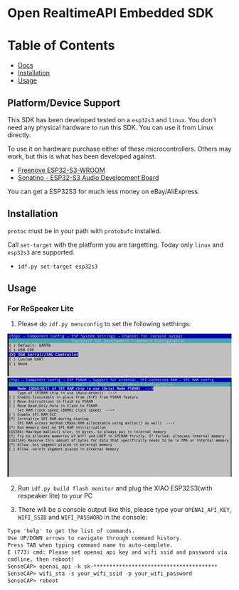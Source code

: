 # Open RealtimeAPI Embedded SDK

# Table of Contents

- [Docs](#docs)
- [Installation](#installation)
- [Usage](#usage)

## Platform/Device Support

This SDK has been developed tested on a `esp32s3` and `linux`. You don't need any physical hardware
to run this SDK. You can use it from Linux directly.

To use it on hardware purchase either of these microcontrollers. Others may work, but this is what
has been developed against.

* [Freenove ESP32-S3-WROOM](https://www.amazon.com/gp/product/B0BMQ8F7FN)
* [Sonatino - ESP32-S3 Audio Development Board](https://www.amazon.com/gp/product/B0BVY8RJNP)

You can get a ESP32S3 for much less money on eBay/AliExpress.

## Installation

`protoc` must be in your path with `protobufc` installed.

Call `set-target` with the platform you are targetting. Today only `linux` and `esp32s3` are supported.
* `idf.py set-target esp32s3`
<!-- 
Configure device specific settings. None needed at this time
* `idf.py menuconfig`

Set your Wifi SSID + Password as env variables
* `export WIFI_SSID=foo`
* `export WIFI_PASSWORD=bar`
* `export OPENAI_API_KEY=bing`

Build
* `idf.py build`

If you built for `esp32s3` run the following to flash to the device
* `sudo -E idf.py flash`

If you built for `linux` you can run the binary directly
* `./build/src.elf`

See [build.yaml](.github/workflows/build.yaml) for a Docker command to do this all in one step. -->

## Usage

### For ReSpeaker Lite

1. Please do `idf.py menuconfig` to set the following setthings:

![](./doc/1.png)
![](./doc/2.png)

2. Run `idf.py build flash monitor` and plug the XIAO ESP32S3(with respeaker lite) to your PC

3. There will be a console output like this, please type your `OPENAI_API_KEY`, `WIFI_SSID` and `WIFI_PASSWORD` in the console:
```
Type 'help' to get the list of commands.
Use UP/DOWN arrows to navigate through command history.
Press TAB when typing command name to auto-complete.
E (773) cmd: Please set openai api key and wifi ssid and password via cmdline, then reboot!
SenseCAP> openai_api -k sk-***************************************
SenseCAP> wifi_sta -s your_wifi_ssid -p your_wifi_password
SenseCAP> reboot
```